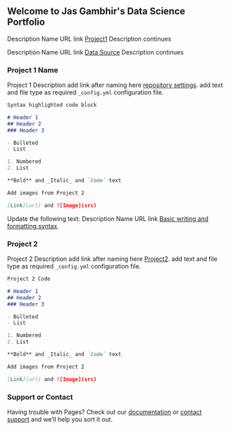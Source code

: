 ## Welcome to Jas Gambhir's Data Science Portfolio

Description Name URL link [Project1](https://github.com/Gam2828/DataScienceProjects.github.io/edit/main/README.md) 
Description continues

Description Name URL link [Data Source](https://jekyllrb.com/) Description continues

### Project 1 Name 

Project 1 Description add link after naming here [repository settings](https://github.com/Gam2828/DataSciencePortfolio.github.io/settings/pages). add text and file type as required `_config.yml` configuration file.

```markdown
Syntax highlighted code block

# Header 1
## Header 2
### Header 3

- Bulleted
- List

1. Numbered
2. List

**Bold** and _Italic_ and `Code` text

Add images from Project 2 

[Link](url) and ![Image](src)
```

Update the following text: 
Description Name URL link  [Basic writing and formatting syntax](https://docs.github.com/en/github/writing-on-github/getting-started-with-writing-and-formatting-on-github/basic-writing-and-formatting-syntax).

### Project 2

Project 2 Description add link after naming here [Project2](https://github.com/Gam2828/DataSciencePortfolio.github.io/settings/pages). add text and file type as required `_config.yml` configuration file.
```markdown
Project 2 Code 

# Header 1
## Header 2
### Header 3

- Bulleted
- List

1. Numbered
2. List

**Bold** and _Italic_ and `Code` text

Add images from Project 2 

[Link](url) and ![Image](src)
```


### Support or Contact

Having trouble with Pages? Check out our [documentation](https://docs.github.com/categories/github-pages-basics/) or [contact support](https://support.github.com/contact) and we’ll help you sort it out.
